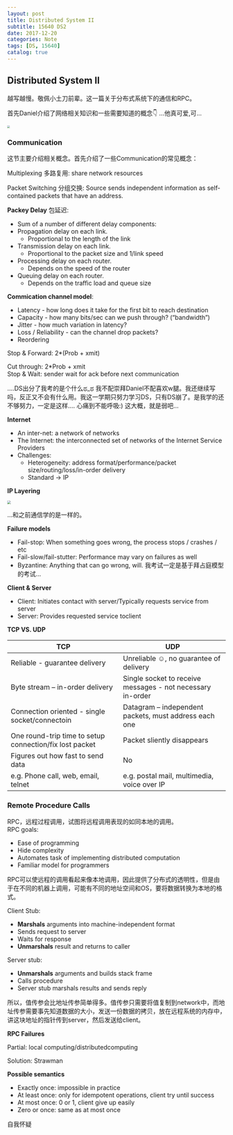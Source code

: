 ```yaml
---
layout: post
title: Distributed System II
subtitle: 15640 DS2
date: 2017-12-20
categories: Note
tags: [DS, 15640]
catalog: true
---
```


## Distributed System II

越写越慢。敬佩小土刀前辈。这一篇关于分布式系统下的通信和RPC。

首先Daniel介绍了网络相关知识和一些需要知道的概念👇 ...他真可爱,可...

<img src="https://raw.githubusercontent.com/YijiaJin/Plot/master/network.png" style="zoom:40%">

### Communication 

这节主要介绍相关概念。首先介绍了一些Communication的常见概念：

Multiplexing 多路复用: share network resources

Packet Switching 分组交换: Source sends independent information as self-contained packets that have an address.

**Packey Delay** 包延迟: 

* Sum of a number of different delay components:
* Propagation delay on each link.
  * Proportional to the length of the link
* Transmission delay on each link.
  * Proportional to the packet size and 1/link speed
* Processing delay on each router.
  * Depends on the speed of the router
* Queuing delay on each router.
  * Depends on the traffic load and queue size

**Commication channel model**:

- Latency - how long does it take for the first bit to reach destination
- Capacity - how many bits/sec can we push through? (“bandwidth”)
- Jitter - how much variation in latency?
- Loss / Reliability - can the channel drop packets?
- Reordering

Stop & Forward: 2*(Prob + xmit)	

Cut through: 2*Prob + xmit			
Stop & Wait: sender wait for ack before next communication

….DS出分了我考的是个什么ಥ_ಥ 我不配崇拜Daniel不配喜欢w腿。我还继续写吗，反正又不会有什么用。我这一学期只努力学习DS，只有DS崩了。是我学的还不够努力，一定是这样.... 心痛到不能呼吸:) 这大概，就是弱吧...

**Internet**

* An inter-net: a network of networks
* The Internet: the interconnected set of networks of the Internet Service Providers
* Challenges: 
  * Heterogeneity: address format/performance/packet size/routing/loss/in-order delivery
  * Standard -> IP

**IP Layering**

<img src="https://raw.githubusercontent.com/YijiaJin/Plot/master/IP.png" style="zoom:50%">

...和之前通信学的是一样的。

**Failure models** 



* Fail-stop:  When something goes wrong, the process stops / crashes / etc
* Fail-slow/fail-stutter: Performance may vary on failures as well
* Byzantine: Anything that can go wrong, will. 我考试一定是基于拜占庭模型的考试...

**Client & Server**

* Client: Initiates contact with server/Typically requests service from server
* Server: Provides requested service toclient

**TCP VS. UDP**

| TCP                                      | UDP                                      |
| ---------------------------------------- | ---------------------------------------- |
| Reliable - guarantee delivery            | Unreliable ☺, no guarantee of delivery   |
| Byte stream – in-order delivery          | Single socket to receive messages - not necessary in-order |
| Connection oriented - single socket/connectoin | Datagram – independent packets, must address each one |
| One round-trip time to setup connection/fix lost packet | Packet sliently disappears               |
| Figures out how fast to send data        | No                                       |
| e.g. Phone call, web, email, telnet      | e.g. postal mail, multimedia, voice over IP |



### Remote Procedure Calls

RPC，远程过程调用，试图将远程调用表现的如同本地的调用。				
RPC goals:

* Ease of programming
* Hide complexity	
* Automates task of implementing distributed
  computation
* Familiar model for programmers	

RPC可以使远程的调用看起来像本地调用，因此提供了分布式的透明性，但是由于在不同的机器上调用，可能有不同的地址空间和OS，要将数据转换为本地的格式。

Client Stub: 

* **Marshals** arguments into machine-independent format 
* Sends request to server
* Waits for response
* **Unmarshals** result and returns to caller

Server stub:

* **Unmarshals** arguments and builds stack frame
* Calls procedure
* Server stub marshals results and sends reply

所以，值传参会比地址传参简单得多。值传参只需要将值复制到network中，而地址传参需要事先知道数据的大小，发送一份数据的拷贝，放在远程系统的内存中，讲这块地址的指针传到server，然后发送给client。

**RPC Failures**

Partial: local computing/distributedcomputing

Solution: Strawman

**Possible semantics**

* Exactly once: impossible in practice 
* At least once: only for idempotent operations, client try until success
* At most once: 0 or 1, client give up easily
* Zero or once: same as at most once



自我怀疑




​					
​				
​			
​		
​					
​			
​		
​	

​			
​		
​	






​				
​			
​		
​	 	

​		
​	


​				
​			
​		
​					
​			
​		
​	 







